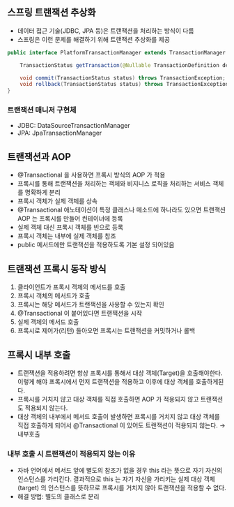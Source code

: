 ## 스프링 트랜잭션 추상화

- 데이터 접근 기술(JDBC, JPA 등)은 트랜잭션을 처리하는 방식이 다름
- 스프링은 이런 문제를 해결하기 위해 트랜잭션 추상화를 제공

```java
public interface PlatformTransactionManager extends TransactionManager {

    TransactionStatus getTransaction(@Nullable TransactionDefinition definition) throws TransactionException;

    void commit(TransactionStatus status) throws TransactionException;
    void rollback(TransactionStatus status) throws TransactionException;
}
```

### 트랜잭션 매니저 구현체
- JDBC: DataSourceTransactionManager
- JPA: JpaTransactionManager

## 트랜잭션과 AOP

- @Transactional 을 사용하면 프록시 방식의 AOP 가 적용
- 프록시를 통해 트랜잭션을 처리하는 객체와 비지니스 로직을 처리하는 서비스 객체를 명확하게 분리
- 프록시 객체가 실제 객체를 상속
- @Transactional 애노테이션이 특정 클래스나 메소드에 하나라도 있으면 트랜잭션 AOP 는 프록시를 만들어 컨테이너에 등록
- 실제 객체 대신 프록시 객체를 빈으로 등록
- 프록시 객체는 내부에 실제 객체를 참조
- public 메서드에만 트랜잭션을 적용하도록 기본 설정 되어있음

## 트랜잭션 프록시 동작 방식

1. 클라이언트가 프록시 객체의 메서드를 호출
2. 프록시 객체의 메서드가 호출
3. 프록시는 해당 메서드가 트랜잭션을 사용할 수 있는지 확인
4. @Transactional 이 붙어있다면 트랜잭션을 시작
5. 실제 객체의 메서드 호출
6. 프록시로 제어가(리턴) 돌아오면 프록시는 트랜잭션을 커밋하거나 롤백

## 프록시 내부 호출

- 트랜잭션을 적용하려면 항상 프록시를 통해서 대상 객체(Target)을 호출해야한다. 이렇게 해야 프록시에서 먼저 트랜잭션을 적용하고 이후에 대상 객체를 호출하게된다.
- 프록시를 거치지 않고 대상 객체를 직접 호출하면 AOP 가 적용되지 않고 트랜잭션도 적용되지 않는다.
- 대상 객체의 내부에서 메서드 호출이 발생하면 프록시를 거치지 않고 대상 객체를 직접 호출하게 되어서 @Transactional 이 있어도 트랜잭션이 적용되지 않는다. → 내부호출

### 내부 호출 시 트랜잭션이 적용되지 않는 이유
- 자바 언어에서 메서드 앞에 별도의 참조가 없을 경우 this 라는 뜻으로 자기 자신의 인스턴스를 가리킨다. 결과적으로 this 는 자기 자신을 가리키는 실제 대상 객체(target) 의 인스턴스를 뜻하므로 프록시를 거치지 않아 트랜잭션을 적용할 수 없다.
- 해결 방법: 별도의 클래스로 분리